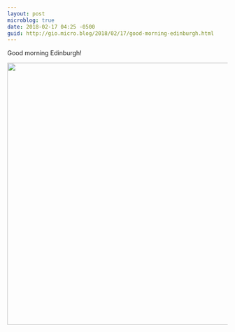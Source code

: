 ```yaml
---
layout: post
microblog: true
date: 2018-02-17 04:25 -0500
guid: http://gio.micro.blog/2018/02/17/good-morning-edinburgh.html
---
```

Good morning Edinburgh!

<img src="http://microblog.stevegio.net/uploads/2018/042fa35480.jpg" width="599" height="600" />

